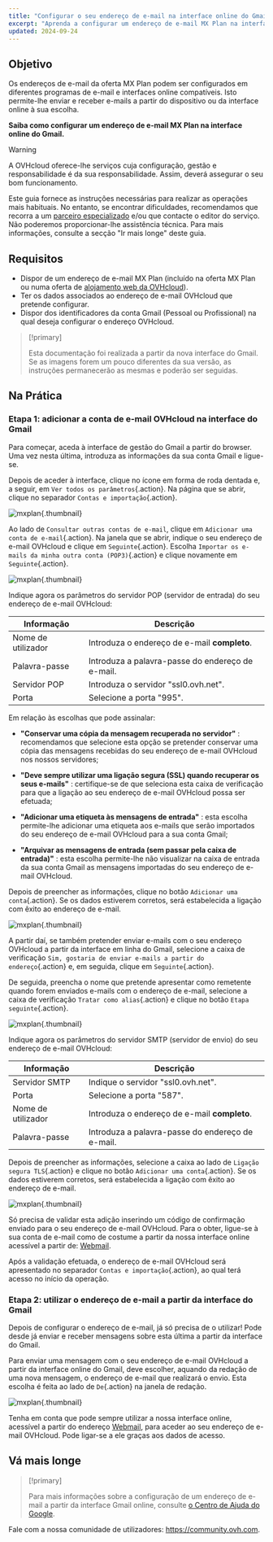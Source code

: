 ```yaml
---
title: "Configurar o seu endereço de e-mail na interface online do Gmail"
excerpt: "Aprenda a configurar um endereço de e-mail MX Plan na interface on-line do Gmail"
updated: 2024-09-24
---
```


## Objetivo

Os endereços de e-mail da oferta MX Plan podem ser configurados em diferentes programas de e-mail e interfaces online compatíveis. Isto permite-lhe enviar e receber e-mails a partir do dispositivo ou da interface online à sua escolha.

**Saiba como configurar um endereço de e-mail MX Plan na interface online do Gmail.**

> [!warning]
>
> A OVHcloud oferece-lhe serviços cuja configuração, gestão e responsabilidade é da sua responsabilidade. Assim, deverá assegurar o seu bom funcionamento.
>
> Este guia fornece as instruções necessárias para realizar as operações mais habituais. No entanto, se encontrar dificuldades, recomendamos que recorra a um [parceiro especializado](/links/partner) e/ou que contacte o editor do serviço. Não poderemos proporcionar-lhe assistência técnica. Para mais informações, consulte a secção "Ir mais longe" deste guia.
>

## Requisitos

- Dispor de um endereço de e-mail MX Plan (incluído na oferta MX Plan ou numa oferta de [alojamento web da OVHcloud](/links/web/hosting)).
- Ter os dados associados ao endereço de e-mail OVHcloud que pretende configurar.
- Dispor dos identificadores da conta Gmail (Pessoal ou Profissional) na qual deseja configurar o endereço OVHcloud.

> [!primary]
>
> Esta documentação foi realizada a partir da nova interface do Gmail. Se as imagens forem um pouco diferentes da sua versão, as instruções permanecerão as mesmas e poderão ser seguidas.
>

## Na Prática

### Etapa 1: adicionar a conta de e-mail OVHcloud na interface do Gmail

Para começar, aceda à interface de gestão do Gmail a partir do browser. Uma vez nesta última, introduza as informações da sua conta Gmail e ligue-se.

Depois de aceder à interface, clique no ícone em forma de roda dentada e, a seguir, em `Ver todos os parâmetros`{.action}. Na página que se abrir, clique no separador `Contas e importação`{.action}.

![mxplan](images/configuration-gmail-web-step1.png){.thumbnail}

Ao lado de `Consultar outras contas de e-mail`, clique em `Adicionar uma conta de e-mail`{.action}. Na janela que se abrir, indique o seu endereço de e-mail OVHcloud e clique em `Seguinte`{.action}. Escolha `Importar os e-mails da minha outra conta (POP3)`{.action} e clique novamente em `Seguinte`{.action}.

![mxplan](images/configuration-gmail-web-step2.png){.thumbnail}

Indique agora os parâmetros do servidor POP (servidor de entrada) do seu endereço de e-mail OVHcloud:

|Informação|Descrição|
|---|---|
|Nome de utilizador|Introduza o endereço de e-mail **completo**.|
|Palavra-passe|Introduza a palavra-passe do endereço de e-mail.|
|Servidor POP|Introduza o servidor "ssl0.ovh.net".|
|Porta|Selecione a porta "995".|

Em relação às escolhas que pode assinalar:

- **"Conservar uma cópia da mensagem recuperada no servidor"** : recomendamos que selecione esta opção se pretender conservar uma cópia das mensagens recebidas do seu endereço de e-mail OVHcloud nos nossos servidores;

- **"Deve sempre utilizar uma ligação segura (SSL) quando recuperar os seus e-mails"** : certifique-se de que seleciona esta caixa de verificação para que a ligação ao seu endereço de e-mail OVHcloud possa ser efetuada;

- **"Adicionar uma etiqueta às mensagens de entrada"** : esta escolha permite-lhe adicionar uma etiqueta aos e-mails que serão importados do seu endereço de e-mail OVHcloud para a sua conta Gmail;

- **"Arquivar as mensagens de entrada (sem passar pela caixa de entrada)"** : esta escolha permite-lhe não visualizar na caixa de entrada da sua conta Gmail as mensagens importadas do seu endereço de e-mail OVHcloud.

Depois de preencher as informações, clique no botão `Adicionar uma conta`{.action}. Se os dados estiverem corretos, será estabelecida a ligação com êxito ao endereço de e-mail.

![mxplan](images/configuration-gmail-web-step3.png){.thumbnail}

A partir daí, se também pretender enviar e-mails com o seu endereço OVHcloud a partir da interface em linha do Gmail, selecione a caixa de verificação `Sim, gostaria de enviar e-mails a partir do endereço`{.action} e, em seguida, clique em `Seguinte`{.action}.

De seguida, preencha o nome que pretende apresentar como remetente quando forem enviados e-mails com o endereço de e-mail, selecione a caixa de verificação `Tratar como alias`{.action} e clique no botão `Etapa seguinte`{.action}.

![mxplan](images/configuration-gmail-web-step4.png){.thumbnail}

Indique agora os parâmetros do servidor SMTP (servidor de envio) do seu endereço de e-mail OVHcloud:

|Informação|Descrição|
|---|---|
|Servidor SMTP|Indique o servidor "ssl0.ovh.net".|
|Porta|Selecione a porta "587".|
|Nome de utilizador|Introduza o endereço de e-mail **completo**.|
|Palavra-passe|Introduza a palavra-passe do endereço de e-mail.|

Depois de preencher as informações, selecione a caixa ao lado de `Ligação segura TLS`{.action} e clique no botão `Adicionar uma conta`{.action}. Se os dados estiverem corretos, será estabelecida a ligação com êxito ao endereço de e-mail.

![mxplan](images/configuration-gmail-web-step5.png){.thumbnail}

Só precisa de validar esta adição inserindo um código de confirmação enviado para o seu endereço de e-mail OVHcloud. Para o obter, ligue-se à sua conta de e-mail como de costume a partir da nossa interface online acessível a partir de: [Webmail](/links/web/email).

Após a validação efetuada, o endereço de e-mail OVHcloud será apresentado no separador `Contas e importação`{.action}, ao qual terá acesso no início da operação.

### Etapa 2: utilizar o endereço de e-mail a partir da interface do Gmail

Depois de configurar o endereço de e-mail, já só precisa de o utilizar! Pode desde já enviar e receber mensagens sobre esta última a partir da interface do Gmail.

Para enviar uma mensagem com o seu endereço de e-mail OVHcloud a partir da interface online do Gmail, deve escolher, aquando da redação de uma nova mensagem, o endereço de e-mail que realizará o envio. Esta escolha é feita ao lado de `De`{.action} na janela de redação.

![mxplan](images/configuration-gmail-web-step6.png){.thumbnail}

Tenha em conta que pode sempre utilizar a nossa interface online, acessível a partir do endereço [Webmail](/links/web/email), para aceder ao seu endereço de e-mail OVHcloud. Pode ligar-se a ele graças aos dados de acesso.

## Vá mais longe

> [!primary]
>
> Para mais informações sobre a configuração de um endereço de e-mail a partir da interface Gmail online, consulte [o Centro de Ajuda do Google](https://support.google.com/mail/answer/21289?hl=pt&co=GENIE.Platform%3DDesktop).

Fale com a nossa comunidade de utilizadores: <https://community.ovh.com>.